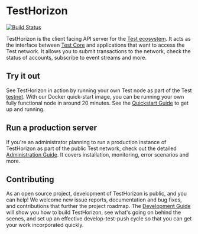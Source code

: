 # TestHorizon
[![Build Status](https://travis-ci.org/test/go.svg?branch=master)](https://travis-ci.org/test/go)

TestHorizon is the client facing API server for the [Test ecosystem](https://www.test.org/developers/guides/get-started/).  It acts as the interface between [Test Core](https://www.test.org/developers/test-core/software/admin.html) and applications that want to access the Test network. It allows you to submit transactions to the network, check the status of accounts, subscribe to event streams and more.

## Try it out
See TestHorizon in action by running your own Test node as part of the Test [testnet](https://www.test.org/developers/guides/concepts/test-net.html). With our Docker quick-start image, you can be running your own fully functional node in around 20 minutes. See the [Quickstart Guide](internal/docs/quickstart.md) to get up and running.

## Run a production server
If you're an administrator planning to run a production instance of TestHorizon as part of the public Test network, check out the detailed [Administration Guide](internal/docs/admin.md). It covers installation, monitoring, error scenarios and more.

## Contributing
As an open source project, development of TestHorizon is public, and you can help! We welcome new issue reports, documentation and bug fixes, and contributions that further the project roadmap. The [Development Guide](internal/docs/developing.md) will show you how to build TestHorizon, see what's going on behind the scenes, and set up an effective develop-test-push cycle so that you can get your work incorporated quickly.
